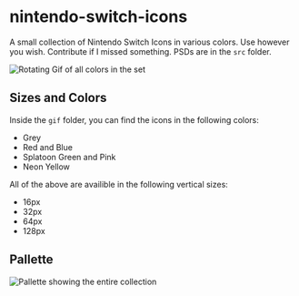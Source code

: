 # nintendo-switch-icons
A small collection of Nintendo Switch Icons in various colors. Use however you wish. Contribute if I missed something. PSDs are in the `src` folder.

![Rotating Gif of all colors in the set](https://imgur.com/ShkSJmD.gif)

## Sizes and Colors
Inside the `gif` folder, you can find the icons in the following colors:
* Grey
* Red and Blue
* Splatoon Green and Pink
* Neon Yellow

All of the above are availible in the following vertical sizes:
* 16px
* 32px
* 64px
* 128px

## Pallette


![Pallette showing the entire collection](https://imgur.com/BAm9G82.gif)
